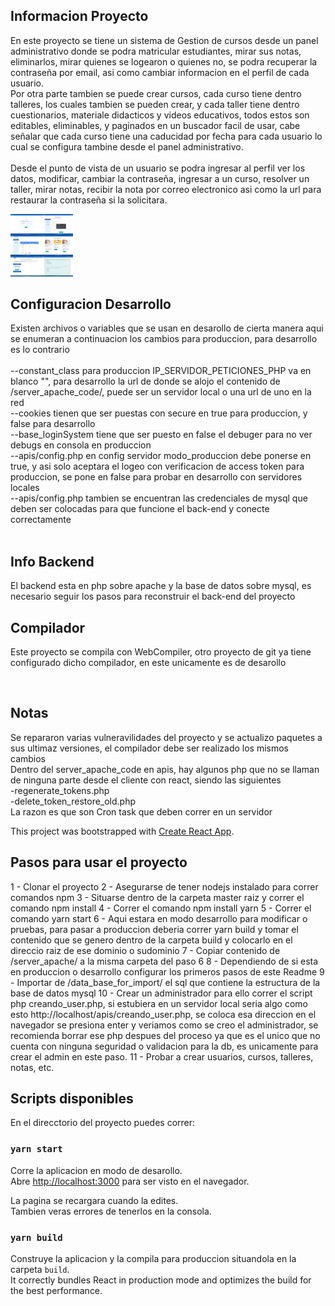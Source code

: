 ## Informacion Proyecto
En este proyecto se tiene un sistema de Gestion de cursos desde un panel administrativo donde se podra matricular estudiantes, mirar sus notas, eliminarlos, mirar quienes se logearon o quienes no, se podra recuperar la contraseña por email, asi como cambiar informacion en el perfil de cada usuario.<br />
Por otra parte tambien se puede crear cursos, cada curso tiene dentro talleres, los cuales tambien se pueden crear, y cada taller tiene dentro cuestionarios, materiale didacticos y videos educativos, todos estos son editables, eliminables, y paginados en un buscador facil de usar, cabe señalar que cada curso tiene una caducidad por fecha para cada usuario lo cual se configura tambine desde el panel administrativo.<br /><br />
Desde el punto de vista de un usuario se podra ingresar al perfil ver los datos, modificar, cambiar la contraseña, ingresar a un curso, resolver un taller, mirar notas, recibir la nota por correo electronico asi como la url para restaurar la contraseña si la solicitara.

<img src="example.jpg" width="100" heigth="auto">

## Configuracion Desarrollo

Existen archivos o variables que se usan en desarollo de cierta manera aqui se enumeran a continuacion los cambios para produccion, para desarrollo es lo contrario<br /><br />
--constant_class para produccion IP_SERVIDOR_PETICIONES_PHP va en blanco "", para desarrollo la url de donde se alojo el contenido de /server_apache_code/, puede ser un servidor local o una url de uno en la red<br />
--cookies tienen que ser puestas con secure en true para produccion, y false para desarrollo<br />
--base_loginSystem tiene que ser puesto en false el debuger para no ver debugs en consola en produccion<br />
--apis/config.php en config servidor modo_produccion debe ponerse en true, y asi solo aceptara el logeo con verificacion de access token para produccion, se pone en false para     probar en desarrollo con servidores locales<br />
--apis/config.php tambien se encuentran las credenciales de mysql que deben ser colocadas para que funcione el back-end y conecte correctamente<br />
<br />

## Info Backend

El backend esta en php sobre apache y la base de datos sobre mysql, es necesario seguir los pasos para reconstruir el back-end del proyecto

## Compilador

Este proyecto se compila con WebCompiler, otro proyecto de git ya tiene configurado dicho compilador, en este unicamente es de desarollo

<br />

## Notas

Se repararon varias vulneravilidades del proyecto y se actualizo paquetes a sus ultimaz versiones, el compilador debe ser realizado los mismos cambios<br/>
Dentro del server_apache_code en apis, hay algunos php que no se llaman de ninguna parte desde el cliente con react, siendo las siguientes
<br/>-regenerate_tokens.php
<br/>-delete_token_restore_old.php<br/>
La razon es que son Cron task que deben correr en un servidor

This project was bootstrapped with [Create React App](https://github.com/facebook/create-react-app).

## Pasos para usar el proyecto

1 - Clonar el proyecto
2 - Asegurarse de tener nodejs instalado para correr comandos npm
3 - Situarse dentro de la carpeta master raiz y correr el comando npm install
4 - Correr el comando npm install yarn
5 - Correr el comando yarn start
6 - Aqui estara en modo desarrollo para modificar o pruebas, para pasar a produccion deberia correr yarn build y tomar el contenido que se genero dentro de la carpeta build y colocarlo en el direccio raiz   de ese dominio o sudominio
7 - Copiar contenido de /server_apache/ a la misma carpeta del paso 6
8 - Dependiendo de si esta en produccion o desarrollo configurar los primeros pasos de este Readme
9 - Importar de /data_base_for_import/ el sql que contiene la estructura de la base de datos mysql
10 - Crear un administrador para ello correr el script php creando_user.php, si estubiera en un servidor local seria algo como esto http://localhost/apis/creando_user.php, se coloca esa direccion en el navegador se presiona enter y veriamos como se creo el administrador, se recomienda borrar ese php despues del proceso ya que es el unico que no cuenta con ninguna seguridad o validacion para la db, es unicamente para crear el admin en este paso.
11 - Probar a crear usuarios, cursos, talleres, notas, etc.

## Scripts disponibles

En el direcctorio del proyecto puedes correr:

### `yarn start`

Corre la aplicacion en modo de desarollo.<br />
Abre [http://localhost:3000](http://localhost:3000) para ser visto en el navegador.

La pagina se recargara cuando la edites.<br />
Tambien veras errores de tenerlos en la consola.

### `yarn build`

Construye la aplicacion y la compila para produccion situandola en la carpeta `build`.<br />
It correctly bundles React in production mode and optimizes the build for the best performance.
